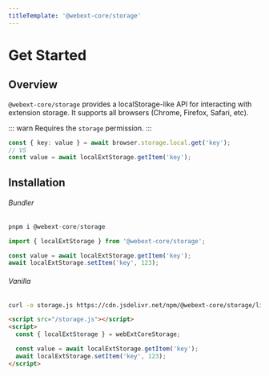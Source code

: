 ```yaml
---
titleTemplate: '@webext-core/storage'
---
```


# Get Started

## Overview

`@webext-core/storage` provides a localStorage-like API for interacting with extension storage. It supports all browsers (Chrome, Firefox, Safari, etc).

::: warn
Requires the `storage` permission.
:::

```ts
const { key: value } = await browser.storage.local.get('key');
// VS
const value = await localExtStorage.getItem('key');
```

## Installation

###### Bundler

```ts
pnpm i @webext-core/storage
```

```ts
import { localExtStorage } from '@webext-core/storage';

const value = await localExtStorage.getItem('key');
await localExtStorage.setItem('key', 123);
```

###### Vanilla

```sh
curl -o storage.js https://cdn.jsdelivr.net/npm/@webext-core/storage/lib/index.global.js
```

```html
<script src="/storage.js"></script>
<script>
  const { localExtStorage } = webExtCoreStorage;

  const value = await localExtStorage.getItem('key');
  await localExtStorage.setItem('key', 123);
</script>
```
